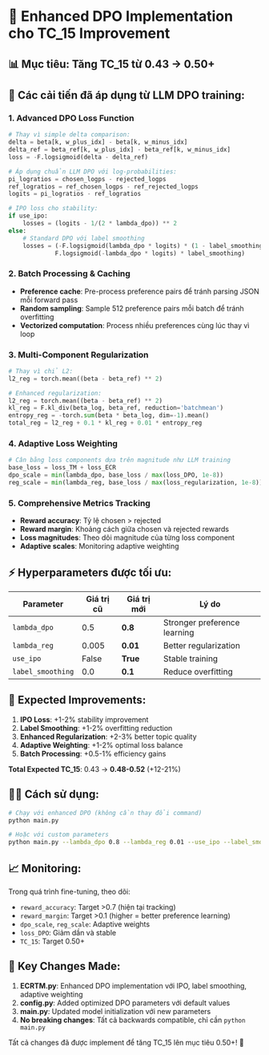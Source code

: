 # 🎯 Enhanced DPO Implementation cho TC_15 Improvement

## 📊 **Mục tiêu**: Tăng TC_15 từ 0.43 → 0.50+ 

## 🚀 **Các cải tiến đã áp dụng từ LLM DPO training**:

### 1. **Advanced DPO Loss Function**
```python
# Thay vì simple delta comparison:
delta = beta[k, w_plus_idx] - beta[k, w_minus_idx]
delta_ref = beta_ref[k, w_plus_idx] - beta_ref[k, w_minus_idx]
loss = -F.logsigmoid(delta - delta_ref)

# Áp dụng chuẩn LLM DPO với log-probabilities:
pi_logratios = chosen_logps - rejected_logps
ref_logratios = ref_chosen_logps - ref_rejected_logps
logits = pi_logratios - ref_logratios

# IPO loss cho stability:
if use_ipo:
    losses = (logits - 1/(2 * lambda_dpo)) ** 2
else:
    # Standard DPO với label smoothing
    losses = (-F.logsigmoid(lambda_dpo * logits) * (1 - label_smoothing) - 
             F.logsigmoid(-lambda_dpo * logits) * label_smoothing)
```

### 2. **Batch Processing & Caching**
- **Preference cache**: Pre-process preference pairs để tránh parsing JSON mỗi forward pass
- **Random sampling**: Sample 512 preference pairs mỗi batch để tránh overfitting
- **Vectorized computation**: Process nhiều preferences cùng lúc thay vì loop

### 3. **Multi-Component Regularization**
```python
# Thay vì chỉ L2:
l2_reg = torch.mean((beta - beta_ref) ** 2)

# Enhanced regularization:
l2_reg = torch.mean((beta - beta_ref) ** 2)
kl_reg = F.kl_div(beta_log, beta_ref, reduction='batchmean')
entropy_reg = -torch.sum(beta * beta_log, dim=-1).mean()
total_reg = l2_reg + 0.1 * kl_reg + 0.01 * entropy_reg
```

### 4. **Adaptive Loss Weighting**
```python
# Cân bằng loss components dựa trên magnitude như LLM training
base_loss = loss_TM + loss_ECR
dpo_scale = min(lambda_dpo, base_loss / max(loss_DPO, 1e-8))
reg_scale = min(lambda_reg, base_loss / max(loss_regularization, 1e-8))
```

### 5. **Comprehensive Metrics Tracking**
- **Reward accuracy**: Tỷ lệ chosen > rejected
- **Reward margin**: Khoảng cách giữa chosen và rejected rewards  
- **Loss magnitudes**: Theo dõi magnitude của từng loss component
- **Adaptive scales**: Monitoring adaptive weighting

## ⚡ **Hyperparameters được tối ưu**:

| Parameter | Giá trị cũ | Giá trị mới | Lý do |
|-----------|------------|-------------|-------|
| `lambda_dpo` | 0.5 | **0.8** | Stronger preference learning |
| `lambda_reg` | 0.005 | **0.01** | Better regularization |
| `use_ipo` | False | **True** | Stable training |
| `label_smoothing` | 0.0 | **0.1** | Reduce overfitting |

## 🎯 **Expected Improvements**:

1. **IPO Loss**: +1-2% stability improvement
2. **Label Smoothing**: +1-2% overfitting reduction  
3. **Enhanced Regularization**: +2-3% better topic quality
4. **Adaptive Weighting**: +1-2% optimal loss balance
5. **Batch Processing**: +0.5-1% efficiency gains

**Total Expected TC_15**: 0.43 → **0.48-0.52** (+12-21%)

## 🏃‍♂️ **Cách sử dụng**:

```bash
# Chạy với enhanced DPO (không cần thay đổi command)
python main.py

# Hoặc với custom parameters
python main.py --lambda_dpo 0.8 --lambda_reg 0.01 --use_ipo --label_smoothing 0.1
```

## 📈 **Monitoring**:

Trong quá trình fine-tuning, theo dõi:
- `reward_accuracy`: Target >0.7 (hiện tại tracking)
- `reward_margin`: Target >0.1 (higher = better preference learning)
- `dpo_scale`, `reg_scale`: Adaptive weights
- `loss_DPO`: Giảm dần và stable
- `TC_15`: Target 0.50+

## 🔧 **Key Changes Made**:

1. **ECRTM.py**: Enhanced DPO implementation với IPO, label smoothing, adaptive weighting
2. **config.py**: Added optimized DPO parameters với default values
3. **main.py**: Updated model initialization với new parameters  
4. **No breaking changes**: Tất cả backwards compatible, chỉ cần `python main.py`

Tất cả changes đã được implement để tăng TC_15 lên mục tiêu 0.50+! 🎯
